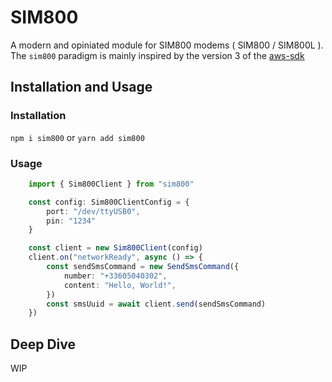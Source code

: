 # SIM800

A modern and opiniated module for SIM800 modems ( SIM800 / SIM800L ). 
The `sim800` paradigm is mainly inspired by the version 3 of the [aws-sdk](https://github.com/aws/aws-sdk-js-v3)

## Installation and Usage

### Installation
`npm i sim800` or `yarn add sim800`

### Usage
```ts
    import { Sim800Client } from "sim800"

    const config: Sim800ClientConfig = {
        port: "/dev/ttyUSB0",
        pin: "1234"
    }

    const client = new Sim800Client(config)
    client.on("networkReady", async () => {
        const sendSmsCommand = new SendSmsCommand({
            number: "+33605040302",
            content: "Hello, World!",
        })
        const smsUuid = await client.send(sendSmsCommand)
    })
```

## Deep Dive

WIP